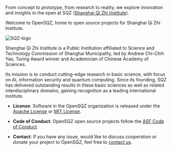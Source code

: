From concept to prototype, from research to reality, we explore innovation and insights in the open at SQZ ([Shanghai Qi Zhi Institute](https://www.sqz.ac.cn/)).

Welcome to OpenSQZ, home to open source projects for Shanghai Qi Zhi Institute. 

![SQZ-logo](https://github.com/user-attachments/assets/f31a2510-049d-4f86-bfb9-5dac8da4763d)

Shanghai Qi Zhi Institute is a Public Institution affiliated to Science and Technology Commission of Shanghai Municipality, led by Andrew Chi-Chih Yao, Turing Award winner and Academician of Chinese Academy of Sciences. 

Its mission is to conduct cutting-edge research in basic science, with focus on AI, information security and quantum computing.  Since its founding, SQZ has delivered outstanding results in these basic sciences as well as related interdisciplinary domains, gaining recognition as a leading international institute.

- **License**: Software in the OpenSQZ organization is released under the [Apache License](https://www.apache.org/licenses/LICENSE-2.0) or [MIT License](https://opensource.org/license/mit).

- **Code of Conduct**: OpenSQZ open source projects follow the [ASF Code of Conduct](https://apache.org/foundation/policies/conduct).

- **Contact**: If you have any issue, would like to discuss cooperation or donate your project to OpenSQZ, feel free to [contact us](mailto:ospo@sqz.ac.cn).
